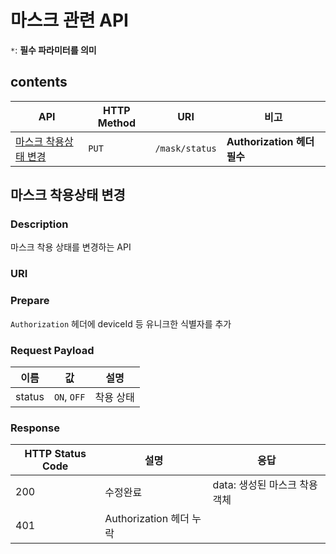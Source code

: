 # 마스크 관련 API
`*`: **필수 파라미터를 의미**
## contents
API |HTTP Method | URI | 비고
---|---|---|---
[마스크 착용상태 변경](##-마스크-착용상태-변경) | `PUT` | `/mask/status` | **Authorization 헤더 필수**

## 마스크 착용상태 변경
### Description
마스크 착용 상태를 변경하는 API
### URI

### Prepare
`Authorization` 헤더에 deviceId 등 유니크한 식별자를 추가

### Request Payload

이름 | 값 | 설명
---|---|---
status | `ON`, `OFF` | 착용 상태

### Response
HTTP Status Code | 설명 | 응답
--- | --- | ---
200 | 수정완료 | data: 생성된 마스크 착용 객체
401 | Authorization 헤더 누락